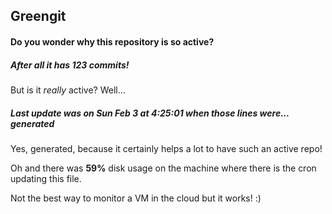 ## Greengit

#### Do you wonder why this repository is so active?

##### After all it has 123 commits!

But is it *really* active? Well...

##### Last update was on Sun Feb 3 at 4:25:01 when those lines were... generated

Yes, generated, because it certainly helps a lot to have such an active repo!

Oh and there was **59%** disk usage on the machine
where there is the cron updating this file.

Not the best way to monitor a VM in the cloud but it works! :)
